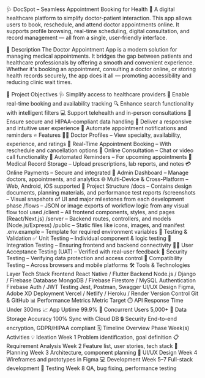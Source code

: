 🩺 DocSpot – Seamless Appointment Booking for Health 📅
A digital healthcare platform to simplify doctor-patient interaction. This app allows users to book, reschedule, and attend doctor appointments online. It supports profile browsing, real-time scheduling, digital consultation, and record management — all from a single, user-friendly interface.

📄 Description
The Doctor Appointment App is a modern solution for managing medical appointments. It bridges the gap between patients and healthcare professionals by offering a smooth and convenient experience. Whether it's booking an appointment, consulting a doctor online, or storing health records securely, the app does it all — promoting accessibility and reducing clinic wait times.

🎯 Project Objectives
🩺 Simplify access to healthcare providers
📅 Enable real-time booking and availability tracking
🔍 Enhance search functionality with intelligent filters
💻 Support telehealth and in-person consultations
🔐 Ensure secure and HIPAA-compliant data handling
📲 Deliver a responsive and intuitive user experience
🔔 Automate appointment notifications and reminders
⭐ Features
👨‍⚕️ Doctor Profiles – View specialty, availability, experience, and ratings
📅 Real-Time Appointment Booking – With reschedule and cancellation options
💬 Online Consultation – Chat or video call functionality
🔔 Automated Reminders – For upcoming appointments
📁 Medical Record Storage – Upload prescriptions, lab reports, and notes
💳 Online Payments – Secure and integrated
🏥 Admin Dashboard – Manage doctors, appointments, and analytics
🌐 Multi-Device & Cross-Platform – Web, Android, iOS supported
🧱 Project Structure
/docs – Contains design documents, planning materials, and performance test reports
/screenshots – Visual snapshots of UI and major milestones from each development phase
/flows – JSON or image exports of workflow logic from any visual flow tool used
/client – All frontend components, styles, and pages (React/Next.js)
/server – Backend routes, controllers, and models (Node.js/Express)
/public – Static files like icons, images, and manifest
.env.example – Template for required environment variables
🧪 Testing & Validation
✅ Unit Testing – Individual component & logic testing
🔄 Integration Testing – Ensuring frontend and backend connectivity
🧍‍♂️ User Acceptance Testing (UAT) – Verified with real-user feedback
🔐 Security Testing – Verifying data protection and access control
📱 Compatibility Testing – Across browsers and mobile platforms
🛠️ Tools & Technologies
Layer	Tech Stack
Frontend	React Native / Flutter
Backend	Node.js / Django / Firebase
Database	MongoDB / Firebase Firestore / MySQL
Authentication	Firebase Auth / JWT
Testing	Jest, Postman, Swagger
UI/UX Design	Figma, Adobe XD
Deployment	Vercel / Netlify / Heroku / Render
Version Control	Git & GitHub
📊 Performance Metrics
Metric	Target
⏱️ API Response Time	Under 300ms
📈 App Uptime	99.9%
👥 Concurrent Users	5,000+
💾 Data Storage Accuracy	100% Sync with Cloud DB
🔒 Security	End-to-end encryption, GDPR/HIPAA compliant
🗓️ Timeline Overview
Phase	Week(s)	Activities
💡 Ideation	Week 1	Problem identification, goal definition
📋 Requirement Analysis	Week 2	Feature list, user stories, tech stack
🧠 Planning	Week 3	Architecture, component planning
🎨 UI/UX Design	Week 4	Wireframes and prototypes in Figma
💻 Development	Week 5–7	Full-stack development
🧪 Testing	Week 8	QA, bug fixing, performance testing
